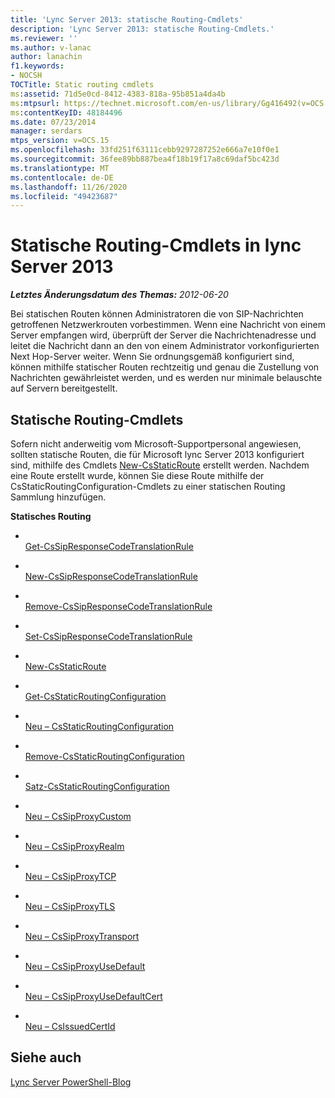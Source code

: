 ```yaml
---
title: 'Lync Server 2013: statische Routing-Cmdlets'
description: 'Lync Server 2013: statische Routing-Cmdlets.'
ms.reviewer: ''
ms.author: v-lanac
author: lanachin
f1.keywords:
- NOCSH
TOCTitle: Static routing cmdlets
ms:assetid: 71d5e0cd-8412-4383-818a-95b851a4da4b
ms:mtpsurl: https://technet.microsoft.com/en-us/library/Gg416492(v=OCS.15)
ms:contentKeyID: 48184496
ms.date: 07/23/2014
manager: serdars
mtps_version: v=OCS.15
ms.openlocfilehash: 33fd251f63111cebb9297287252e666a7e10f0e1
ms.sourcegitcommit: 36fee89bb887bea4f18b19f17a8c69daf5bc423d
ms.translationtype: MT
ms.contentlocale: de-DE
ms.lasthandoff: 11/26/2020
ms.locfileid: "49423687"
---
```

# <a name="static-routing-cmdlets-in-lync-server-2013"></a>Statische Routing-Cmdlets in lync Server 2013

<div data-xmlns="http://www.w3.org/1999/xhtml">

<div class="topic" data-xmlns="http://www.w3.org/1999/xhtml" data-msxsl="urn:schemas-microsoft-com:xslt" data-cs="https://msdn.microsoft.com/">

<div data-asp="https://msdn2.microsoft.com/asp">



</div>

<div id="mainSection">

<div id="mainBody">

<span> </span>

_**Letztes Änderungsdatum des Themas:** 2012-06-20_

Bei statischen Routen können Administratoren die von SIP-Nachrichten getroffenen Netzwerkrouten vorbestimmen. Wenn eine Nachricht von einem Server empfangen wird, überprüft der Server die Nachrichtenadresse und leitet die Nachricht dann an den von einem Administrator vorkonfigurierten Next Hop-Server weiter. Wenn Sie ordnungsgemäß konfiguriert sind, können mithilfe statischer Routen rechtzeitig und genau die Zustellung von Nachrichten gewährleistet werden, und es werden nur minimale belauschte auf Servern bereitgestellt.

<div>

## <a name="static-routing-cmdlets"></a>Statische Routing-Cmdlets

Sofern nicht anderweitig vom Microsoft-Supportpersonal angewiesen, sollten statische Routen, die für Microsoft lync Server 2013 konfiguriert sind, mithilfe des Cmdlets [New-CsStaticRoute](https://technet.microsoft.com/library/Gg398265(v=OCS.15)) erstellt werden. Nachdem eine Route erstellt wurde, können Sie diese Route mithilfe der CsStaticRoutingConfiguration-Cmdlets zu einer statischen Routing Sammlung hinzufügen.

**Statisches Routing**

  - <span></span>  
    [Get-CsSipResponseCodeTranslationRule](https://technet.microsoft.com/library/Gg398130(v=OCS.15))

  - <span></span>  
    [New-CsSipResponseCodeTranslationRule](https://technet.microsoft.com/library/Gg413041(v=OCS.15))

  - <span></span>  
    [Remove-CsSipResponseCodeTranslationRule](https://technet.microsoft.com/library/Gg412932(v=OCS.15))

  - <span></span>  
    [Set-CsSipResponseCodeTranslationRule](https://technet.microsoft.com/library/Gg425895(v=OCS.15))

<!-- end list -->

  - <span></span>  
    [New-CsStaticRoute](https://technet.microsoft.com/library/Gg398265(v=OCS.15))

<!-- end list -->

  - <span></span>  
    [Get-CsStaticRoutingConfiguration](https://technet.microsoft.com/library/Gg398754(v=OCS.15))

  - <span></span>  
    [Neu – CsStaticRoutingConfiguration](https://technet.microsoft.com/library/Gg425811(v=OCS.15))

  - <span></span>  
    [Remove-CsStaticRoutingConfiguration](https://technet.microsoft.com/library/Gg398668(v=OCS.15))

  - <span></span>  
    [Satz-CsStaticRoutingConfiguration](https://technet.microsoft.com/library/Gg398724(v=OCS.15))

<!-- end list -->

  - <span></span>  
    [Neu – CsSipProxyCustom](https://technet.microsoft.com/library/Gg425904(v=OCS.15))

<!-- end list -->

  - <span></span>  
    [Neu – CsSipProxyRealm](https://technet.microsoft.com/library/Gg413084(v=OCS.15))

<!-- end list -->

  - <span></span>  
    [Neu – CsSipProxyTCP](https://technet.microsoft.com/library/Gg425745(v=OCS.15))

<!-- end list -->

  - <span></span>  
    [Neu – CsSipProxyTLS](https://technet.microsoft.com/library/Gg398629(v=OCS.15))

<!-- end list -->

  - <span></span>  
    [Neu – CsSipProxyTransport](https://technet.microsoft.com/library/Gg398489(v=OCS.15))

<!-- end list -->

  - <span></span>  
    [Neu – CsSipProxyUseDefault](https://technet.microsoft.com/library/Gg398274(v=OCS.15))

<!-- end list -->

  - <span></span>  
    [Neu – CsSipProxyUseDefaultCert](https://technet.microsoft.com/library/Gg425858(v=OCS.15))

<!-- end list -->

  - <span></span>  
    [Neu – CsIssuedCertId](https://technet.microsoft.com/library/Gg425814(v=OCS.15))

</div>

<div>

## <a name="see-also"></a>Siehe auch


[Lync Server PowerShell-Blog](https://go.microsoft.com/fwlink/p/?linkid=203150)  
  

</div>

</div>

<span> </span>

</div>

</div>

</div>

